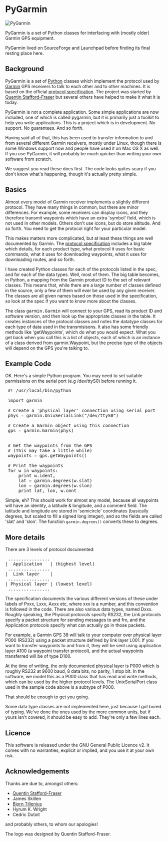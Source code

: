 PyGarmin
========

![PyGarmin](pygarmin/raw/master/pygarmin.png)

PyGarmin is a set of Python classes for interfacing with (mostly older) Garmin GPS equipment.

PyGarmin lived on SourceForge and Launchpad before finding its final resting place here.


Background
----------

PyGarmin is a set of [Python] classes which implement
the protocol used by [Garmin] GPS receivers to talk to
each other and to other machines. It is based on the official
[protocol specification]. The
project was started by [Quentin Stafford-Fraser]
but several others have helped to make it what it is today.

PyGarmin is not a complete application. Some simple applications are now
included, one of which is called pygarmin, but it is primarily just a toolkit
to help you write applications.  This is a project which is in
development. No support. No guarantees. And so forth.

Having said all of that, this has been used to transfer information to and
from several different Garmin receivers, mostly under Linux, though there is
some Windows support now and people have used it on Mac OS X as well. If you
use PyGarmin, it will probably be much quicker than writing your own software
from scratch.

We suggest you read these docs first. The code looks quites scary if you don't know what's happening, though it's actually pretty simple.


Basics
------

Almost every model of Garmin receiver implements a slightly different
protocol. They have many things in common, but there are minor differences.
For example, some receivers can display icons, and they therefore transmit
waypoints which have an extra 'symbol' field, which is not used in other
models. Others don't use icons, but do store altitude. And so forth. You need
to get the protocol right for your particular model.

This makes matters more complicated, but at least these things are well
documented by Garmin. The [protocol specification]
includes a big table which details, for each product type, what protocol it
uses for basic commands, what it uses for downloading waypoints, what it uses
for downloading routes, and so forth.

I have created Python classes for each of the protocols listed in the spec,
and for each of the data types. Well, most of them. The big table becomes, in
Python, a mapping from the Garmin product ID to the set of relevant classes.
This means that, while there are a large number of classes defined in the
source, only a few of them will ever be used by any given receiver. The
classes are all given names based on those used in the specification, so look
at the spec if you want to know more about the classes.

The class <tt>garmin.Garmin</tt> will connect to your GPS, read its product
ID and software version, and then look up the appropriate classes in the
table. It creates instances of the protocol classes and notes the datatype
classes for each type of data used in the transmisisons. It also has some
friendly methods like 'getWaypoints', which do what you would expect. What you
get back when you call this is a list of objects, each of which is an instance
of a class derived from garmin.Waypoint, but the precise type of the objects
will depend on the GPS you're talking to.


Example Code
------------
OK. Here's a simple Python program.  You may need to set suitable permissions on the serial port (e.g /dev/ttyS0) before running it.

<pre>
 #! /usr/local/bin/python

 import garmin

 # Create a 'physical layer' connection using serial port
 phys = garmin.UnixSerialLink("/dev/ttyS0")

 # Create a Garmin object using this connection
 gps = garmin.Garmin(phys)


 # Get the waypoints from the GPS
 # (This may take a little while)
 waypoints = gps.getWaypoints()

 # Print the waypoints
 for w in waypoints:
     print w.ident,
     lat = garmin.degrees(w.slat)
     lon = garmin.degrees(w.slon)
     print lat, lon, w.cmnt
</pre>

Simple, eh? This should work for almost any model, because
all waypoints will have an identity, a latitude &amp;
longitude, and a comment field. The latitude and longitude
are stored in 'semicircle' coordinates (basically degrees,
but scaled to fill a signed long integer), and so the fields
are called 'slat' and 'slon'. The function
`garmin.degrees()` converts these to degrees.


More details
------------

There are 3 levels of protocol documented:

<pre>
 ................
|  Application   | (highest level)
 ................
|  Link layer    |
 ................
| Physical layer | (lowest level)
 ................
</pre>

The specification documents the various different versions of these under
labels of Pxxx, Lxxx, Axxx etc, where xxx is a number, and this convention is
followed in the code. There are also various data types, named Dxxx. Roughly
speaking, the Physical protocols specify RS232, the Link protocols specify a
packet structure for sending messages to and fro, and the Application
protocols specify what can actually go in those packets.

For example, a Garmin GPS 38 will talk to your computer over physical layer
P000 (RS232) using a packet structure defined by link layer L001. If you want
to transfer waypoints to and from it, they will be sent using application
layer A100 (a waypoint transfer protocol), and the actual waypoints
transferred will be of type D100.

At the time of writing, the only documented physical layer is P000 which is
roughly RS232 at 9600 baud, 8 data bits, no parity, 1 stop bit. In the
software, we model this as a P000 class that has read and write methods, which
can be used by the higher protocol levels. The UnixSerialPort class used in
the sample code above is a subtype of P000.

That should be enough to get you going.

Some data type classes are not implemented here, just because I got bored
of typing. We've done the ones used by the more common units, but if yours
isn't covered, it should be easy to add. They're only a few lines each.


Licence
-------

This software is released under the GNU General Public Licence v2. It
comes with no warranties, explicit or implied, and you use it at your
own risk.


Acknowledgements
----------------

Thanks are due to, amongst others:

* [Quentin Stafford-Fraser](http://www.statusq.org)
* James Skillen
* [Bjorn Tillenius](http://tillenius.me/)
* Hyrum K. Wright
* Cedric Dutoit

and probably others, to whom our apologies!

The logo was designed by Quentin Stafford-Fraser.

[Python]: http://www.python.org
[Garmin]: http://www.garmin.com
[protocol specification]: http://www.garmin.com/support/commProtocol.html
[Quentin Stafford-Fraser]: http://www.qandr.org/quentin
